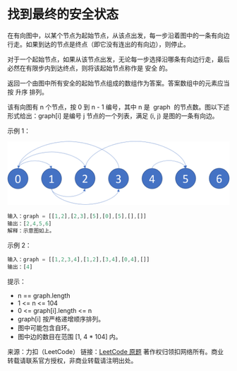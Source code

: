 # 找到最终的安全状态

在有向图中，以某个节点为起始节点，从该点出发，每一步沿着图中的一条有向边行走。如果到达的节点是终点（即它没有连出的有向边），则停止。

对于一个起始节点，如果从该节点出发，无论每一步选择沿哪条有向边行走，最后必然在有限步内到达终点，则将该起始节点称作是 安全 的。

返回一个由图中所有安全的起始节点组成的数组作为答案。答案数组中的元素应当按 升序 排列。

该有向图有 n 个节点，按 0 到 n - 1 编号，其中 n 是  graph  的节点数。图以下述形式给出：graph[i] 是编号 j 节点的一个列表，满足 (i, j) 是图的一条有向边。

示例 1：

![图示](./picture1.png)

```js
输入：graph = [[1,2],[2,3],[5],[0],[5],[],[]]
输出：[2,4,5,6]
解释：示意图如上。
```

示例 2：

```js
输入：graph = [[1,2,3,4],[1,2],[3,4],[0,4],[]]
输出：[4]
```

提示：

* n == graph.length
* 1 <= n <= 104
* 0 <= graph[i].length <= n
* graph[i] 按严格递增顺序排列。
* 图中可能包含自环。
* 图中边的数目在范围 [1, 4 * 104] 内。

来源：力扣（LeetCode）
链接：[LeetCode 原题](https://leetcode-cn.com/problems/find-eventual-safe-states)
著作权归领扣网络所有。商业转载请联系官方授权，非商业转载请注明出处。

